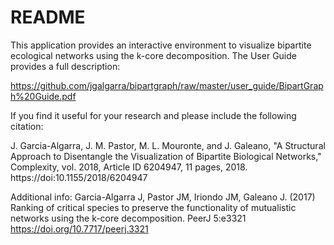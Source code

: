 # README #

This application provides an interactive environment to visualize bipartite ecological networks using the k-core decomposition. The User Guide provides a full description:

https://github.com/jgalgarra/bipartgraph/raw/master/user_guide/BipartGraph%20Guide.pdf

If you find it useful for your research and please include the following citation:

J. Garcia-Algarra, J. M. Pastor, M. L. Mouronte, and J. Galeano, "A Structural Approach to Disentangle the Visualization of Bipartite Biological Networks," Complexity, vol. 2018, Article ID 6204947, 11 pages, 2018. https://doi:10.1155/2018/6204947

Additional info:
Garcia-Algarra J, Pastor JM, Iriondo JM, Galeano J. (2017) Ranking of critical species to preserve the functionality of mutualistic networks using the k-core decomposition. PeerJ 5:e3321 https://doi.org/10.7717/peerj.3321
